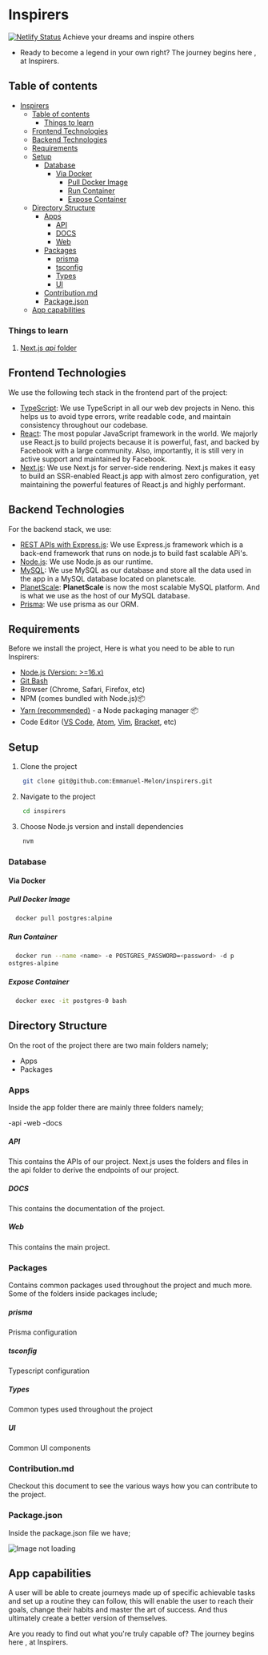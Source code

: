 # Inspirers

[![Netlify Status](https://api.netlify.com/api/v1/badges/2590dcd2-77a9-4b8a-ab9c-c59fa49f9a8a/deploy-status)](https://app.netlify.com/sites/inspirers/deploys)
Achieve your dreams and inspire others

- Ready to become a legend in your own right? The journey begins here , at Inspirers.

## Table of contents

- [Inspirers](#inspirers)
  - [Table of contents](#table-of-contents)
    - [Things to learn](#things-to-learn)
  - [Frontend Technologies](#frontend-technologies)
  - [Backend Technologies](#backend-technologies)
  - [Requirements](#requirements)
  - [Setup](#setup)
    - [Database](#database)
      - [Via Docker](#via-docker)
        - [Pull Docker Image](#pull-docker-image)
        - [Run Container](#run-container)
        - [Expose Container](#expose-container)
  - [Directory Structure](#directory-structure)
    - [Apps](#apps)
        - [API](#api)
        - [DOCS](#docs)
        - [Web](#web)
    - [Packages](#packages)
        - [prisma](#prisma)
        - [tsconfig](#tsconfig)
        - [Types](#types)
        - [UI](#ui)
    - [Contribution.md](#contributionmd)
    - [Package.json](#packagejson)
  - [App capabilities](#app-capabilities)

### Things to learn

1. [Next.js _api_ folder](https://nextjs.org/docs/api-routes/introduction)

## Frontend Technologies

We use the following tech stack in the frontend part of the project:

- [TypeScript](https://www.typescriptlang.org/): We use TypeScript in all our web dev projects in Neno. this helps us to avoid type errors, write readable code, and maintain consistency throughout our codebase.
- [React](https://reactjs.org/): The most popular JavaScript framework in the world. We majorly use React.js to build projects because it is powerful, fast, and backed by Facebook with a large community. Also, importantly, it is still very in active support and maintained by Facebook.
- [Next.js](https://nextjs.org/): We use Next.js for server-side rendering. Next.js makes it easy to build an SSR-enabled React.js app with almost zero configuration, yet maintaining the powerful features of React.js and highly performant.

## Backend Technologies

For the backend stack, we use:

- [REST APIs with Express.js](https://www.expressjs.com/): We use Express.js framework which is a back-end framework that runs on node.js to build fast scalable APi's.
- [Node.js](https://www.nodejs.org/): We use Node.js as our runtime.
- [MySQL](https://www.mysql.com/): We use MySQL as our database and store all the data used in the app in a MySQL database located on planetscale.
- [PlanetScale](https://www.planetscale.com): **PlanetScale** is now the most scalable MySQL platform. And is what we use as the host of our MySQL database.
- [Prisma](https://www.prisma.io/): We use prisma as our ORM.

## Requirements

Before we install the project, Here is what you need to be able to run Inspirers:

- [Node.js (Version: >=16.x)](https://nodejs.org/en/download/)
- [Git Bash](https://git-scm.com/downloads)
- Browser (Chrome, Safari, Firefox, etc)
- NPM (comes bundled with Node.js)📦
- [Yarn (recommended)](https://yarnpkg.com/getting-started/install) - a Node packaging manager 📦
- Code Editor ([VS Code](https://code.visualstudio.com/download), [Atom](https://flight-manual.atom.io/getting-started/sections/installing-atom/), [Vim](https://www.vim.org/download.php), [Bracket](http://brackets.io/), etc)

## Setup

1. Clone the project

```bash
    git clone git@github.com:Emmanuel-Melon/inspirers.git
```

2. Navigate to the project

```bash
    cd inspirers
```

3. Choose Node.js version and install dependencies

```bash
    nvm
```

### Database

#### Via Docker

##### Pull Docker Image

```bash
  docker pull postgres:alpine
```

##### Run Container

```bash
  docker run --name <name> -e POSTGRES_PASSWORD=<password> -d p
ostgres-alpine
```

##### Expose Container

```bash
  docker exec -it postgres-0 bash
```

## Directory Structure

On the root of the project there are two main folders namely;

- Apps
- Packages

### Apps

Inside the app folder there are mainly three folders namely;

-api
-web
-docs

##### API

This contains the APIs of our project. Next.js uses the folders and files in the api folder to derive the endpoints of our project.

##### DOCS

This contains the documentation of the project.

##### Web

This contains the main project.

### Packages

Contains common packages used throughout the project and much more. Some of the folders inside packages include;

##### prisma

Prisma configuration

##### tsconfig

Typescript configuration

##### Types

Common types used throughout the project

##### UI

Common UI components

### Contribution.md

Checkout this document to see the various ways how you can contribute to the project.

### Package.json

Inside the package.json file we have;

![Image not loading](https://res.cloudinary.com/dwacr3zpp/image/upload/v1659968414/inspirers/images/Ins-package.png)

## App capabilities

A user will be able to create journeys made up of specific achievable tasks and set up a routine they can follow, this will enable the user to reach their goals, change their habits and master the art of success. And thus ultimately create a better version of themselves.

Are you ready to find out what you're truly capable of? The journey begins here , at Inspirers.
